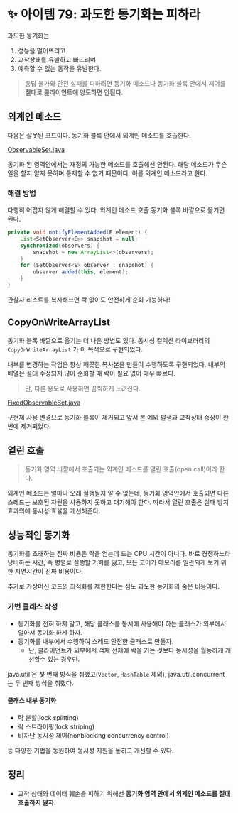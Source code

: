 # ✨ 아이템 79: 과도한 동기화는 피하라

과도한 동기화는

1. 성능을 떨어뜨리고
2. 교착상태를 유발하고 빠뜨리며
3. 예측할 수 없는 동작을 유발한다.

> 응답 불가와 안전 실패를 피하려면 동기화 메소드나 동기화 블록 안에서 제어를 **절대로 클라이언트에 양도하면 안된다.**

## 외계인 메소드

다음은 잘못된 코드이다. 동기화 블록 안에서 외계인 메소드를 호출한다.

[ObservableSet.java](https://github.com/psbin2017/garbage-collection/blob/master/gc/src/test/java/com/collection/gc/sample/sync/ObservableSet.java)

동기화 된 영역안에서는 재정의 가능한 메소드를 호출해선 안된다. 해당 메소드가 무슨 일을 할지 알지 못하며 통제할 수 없기 때문이다. 이를 외계인 메소드라고 한다.

### 해결 방법

다행히 어렵지 않게 해결할 수 있다. 외계인 메소드 호출 동기화 블록 바깥으로 옮기면 된다.

```java
private void notifyElementAdded(E element) {
    List<SetObserver<E>> snapshot = null;
    synchronized(observers) {
        snapshot = new ArrayList<>(observers);
    }
    for (SetObserver<E> observer : snapshot) {
        observer.added(this, element);
    }
}
```

관찰자 리스트를 복사해쓰면 락 없이도 안전하게 순회 가능하다!

## CopyOnWriteArrayList

동기화 블록 바깥으로 옮기는 더 나은 방법도 있다. 동시성 컬렉션 라이브러리의 `CopyOnWriteArrayList` 가 이 목적으로 구현되었다.

내부를 변경하는 작업은 항상 깨끗한 복사본을 만들어 수행하도록 구현되었다. 내부의 배열은 절대 수정되지 않아 순회할 때 락이 필요 없어 매우 빠르다.

> 단, 다른 용도로 사용하면 끔찍하게 느려진다.

[FixedObservableSet.java](https://github.com/psbin2017/garbage-collection/blob/master/gc/src/test/java/com/collection/gc/sample/sync/FixedObservableSet.java)

구현체 사용 변경으로 동기화 블록이 제거되고 앞서 본 예외 발생과 교착상태 증상이 한번에 제거되었다.

## 열린 호출

> 동기화 영역 바깥에서 호출되는 외계인 메소드를 열린 호출(open call)이라 한다.

외계인 메소드는 얼마나 오래 실행될지 알 수 없는데, 동기화 영역안에서 호출되면 다른 스레드는 보호된 자원을 사용하지 못하고 대기해야 한다. 따라서 열린 호출은 실패 방지 효과외에 동시성 효율을 개선해준다.

## 성능적인 동기화

동기화를 초래하는 진짜 비용은 락을 얻는데 드는 CPU 시간이 아니다. 바로 경쟁하느라 낭비하는 시간, 즉 병렬로 실행할 기회를 잃고, 모든 코어가 메모리를 일관되게 보기 위한 지연시간이 진짜 비용이다.

추가로 가상머신 코드의 최적화를 제한한다는 점도 과도한 동기화의 숨은 비용이다.

### 가변 클래스 작성

- 동기화를 전혀 하지 말고, 해당 클래스를 동시에 사용해야 하는 클래스가 외부에서 얼아서 동기화 하게 하자.
- 동기화를 내부에서 수행하여 스레드 안전한 클래스로 만들자.
  - 단, 클라이언트가 외부에서 객체 전체에 락을 거는 것보다 동시성을 월등하게 개선할수 있는 경우만.

java.util 은 첫 번째 방식을 취했고(`Vector`, `HashTable` 제외), java.util.concurrent 는 두 번째 방식을 취했다.

#### 클래스 내부 동기화

- 락 분할(lock splitting)
- 락 스트라이핑(lock striping)
- 비차단 동시성 제어(nonblocking concurrency control)

등 다양한 기법을 동원하여 동시성 지원을 높히고 개선할 수 있다.

## 정리

- 교착 상태와 데이터 훼손을 피하기 위해선 **동기화 영역 안에서 외계인 메소드를 절대 호출하지 말자.**
